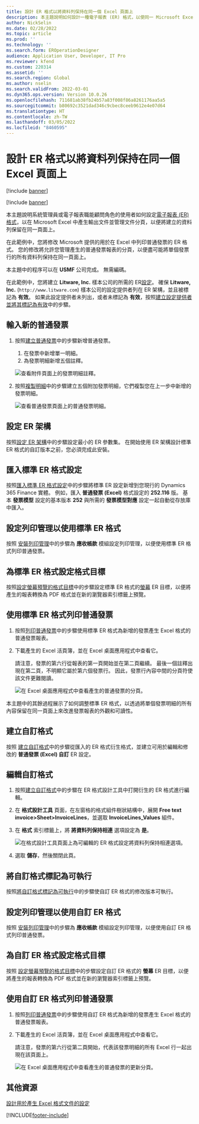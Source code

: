 ```yaml
---
title: 設計 ER 格式以將資料列保持在同一個 Excel 頁面上
description: 本主題說明如何設計一種電子報表 (ER) 格式，以使同一 Microsoft Excel 頁面上的資料列保持相連。
author: NickSelin
ms.date: 02/28/2022
ms.topic: article
ms.prod: ''
ms.technology: ''
ms.search.form: EROperationDesigner
audience: Application User, Developer, IT Pro
ms.reviewer: kfend
ms.custom: 220314
ms.assetid: ''
ms.search.region: Global
ms.author: nselin
ms.search.validFrom: 2022-03-01
ms.dyn365.ops.version: Version 10.0.26
ms.openlocfilehash: 711681ab38fb24b57a83f008f86a8261176aa5a5
ms.sourcegitcommit: b80692c3521dad346c9cbec8ceeb9612e4e07d64
ms.translationtype: HT
ms.contentlocale: zh-TW
ms.lasthandoff: 03/05/2022
ms.locfileid: "8460595"
---
```

# <a name="design-an-er-format-to-keep-rows-together-on-the-same-excel-page"></a>設計 ER 格式以將資料列保持在同一個 Excel 頁面上

[!include [banner](../includes/banner.md)]

[!include [banner](../includes/preview-banner.md)]

本主題說明系統管理員或電子報表職能顧問角色的使用者如何設定[電子報表 (ER)](general-electronic-reporting.md) [格式](er-overview-components.md#format-component)，以在 Microsoft Excel 中產生輸出文件並管理文件分頁，以便將建立的資料列保留在同一頁面上。

在此範例中，您將修改 Microsoft 提供的用於在 Excel 中列印普通發票的 ER 格式。 您的修改將允許您管理產生的普通發票報表的分頁，以便盡可能將單個發票行的所有資料列保持在同一頁面上。

本主題中的程序可以在 **USMF** 公司完成。 無需編碼。

在此範例中，您將建立 **Litware, Inc.** 樣本公司的所需的 ER[設定](general-electronic-reporting.md#Configuration)。 確保 **Litware, Inc.** (`http://www.litware.com`) 樣本公司的設定提供者列在 ER 架構，並且被標記為 **有效**。 如果此設定提供者未列出，或者未標記為 **有效**，按照[建立設定提供者並將其標記為有效](tasks/er-configuration-provider-mark-it-active-2016-11.md)中的步驟。

## <a name="enter-a-new-free-text-invoice"></a>輸入新的普通發票

1. 按照[建立普通發票](../../../finance/accounts-receivable/create-free-text-invoice-new.md#create-a-free-text-invoice-1)中的步驟新增普通發票。

    1. 在發票中新增單一明細。
    2. 為發票明細新增五個註釋。

    ![查看附件頁面上的發票明細註釋。](./media/er-keep-excel-rows-together-notes.png)

2. 按照[複製明細](../../../finance/accounts-receivable/create-free-text-invoice-new.md#copy-lines)中的步驟建立五個附加發票明細，它們複製您在上一步中新增的發票明細。

    ![查看普通發票頁面上的普通發票明細。](./media/er-keep-excel-rows-together-invoice.png)

## <a name="configure-the-er-framework"></a>設定 ER 架構

按照[設定 ER 架構](er-quick-start2-customize-report.md#ConfigureFramework)中的步驟設定最小的 ER 參數集。 在開始使用 ER 架構設計標準 ER 格式的自訂版本之前，您必須完成此安裝。

## <a name="import-the-standard-er-format-configuration"></a>匯入標準 ER 格式設定

按照[匯入標準 ER 格式設定](er-quick-start2-customize-report.md#ImportERSolution1)中的步驟將標準 ER 設定新增到您現行的 Dynamics 365 Finance 實體。 例如，匯入 **普通發票 (Excel)** 格式設定的 **252.116** 版。 基本 **發票模型** 設定的基本版本 **252** 與所需的 **發票模型對應** 設定一起自動從存放庫中匯入。

## <a name="set-up-print-management-to-use-the-standard-er-format"></a>設定列印管理以使用標準 ER 格式

按照 [安裝列印管理](er-embed-images-header-footer-excel-reports.md#ConfigurePrintManagement1)中的步驟為 **應收帳款** 模組設定列印管理，以便使用標準 ER 格式列印普通發票。

## <a name="configure-a-format-destination-for-the-standard-er-format"></a>為標準 ER 格式設定格式目標

按照[設定螢幕預覽的格式目標](er-quick-start1-new-solution.md#ConfigureDestination)中的步驟設定標準 ER 格式的[螢幕](er-destination-type-screen.md) ER 目標，以便將產生的報表轉換為 PDF 格式並在新的瀏覽器索引標籤上預覽。

## <a name="print-a-free-text-invoice-by-using-the-standard-er-format"></a>使用標準 ER 格式列印普通發票

1. 按照[列印普通發票](er-embed-images-header-footer-excel-reports.md#ProcessInvoice1)中的步驟使用標準 ER 格式為新增的發票產生 Excel 格式的普通發票報表。
2. 下載產生的 Excel 活頁簿，並在 Excel 桌面應用程式中查看它。

    請注意，發票的第六行從報表的第一頁開始並在第二頁繼續。 最後一個註釋出現在第二頁，不明顯它屬於第六個發票行。 因此，發票行內容中間的分頁符使該文件更難閱讀。

    ![在 Excel 桌面應用程式中查看產生的普通發票的分頁。](./media/er-keep-excel-rows-together-invoice1.gif)

本主題中的其餘過程展示了如何調整標準 ER 格式，以透過將單個發票明細的所有內容保留在同一頁面上來改進發票報表的外觀和可讀性。

## <a name="create-a-custom-format"></a>建立自訂格式

按照 [建立自訂格式](er-embed-images-header-footer-excel-reports.md#DeriveProvidedFormat)中的步驟從匯入的 ER 格式衍生格式，並建立可用於編輯和修改的 **普通發票 (Excel) 自訂** ER 設定。

## <a name="edit-the-custom-format"></a>編輯自訂格式

1. 按照[建立自訂格式](er-embed-images-header-footer-excel-reports.md#ConfigureDerivedFormat)中的步驟在 ER 格式設計工具中打開衍生的 ER 格式進行編輯。
2. 在 **格式設計工具** 頁面，在左窗格的格式組件樹狀結構中，展開 **Free text invoice\>Sheet\>InvoiceLines**，並選取 **InvoiceLines_Values** 組件。
3. 在 **格式** 索引標籤上，將 **將資料列保持相連** 選項設定為 **是**。

    ![在格式設計工具頁面上為可編輯的 ER 格式設定將資料列保持相連選項。](./media/er-keep-excel-rows-together-format.png)

4. 選取 **儲存**，然後關閉此頁。

## <a name="mark-the-custom-format-as-runnable"></a>將自訂格式標記為可執行

按照[將自訂格式標記為可執行](er-embed-images-header-footer-excel-reports.md#MarkFormatRunnable)中的步驟使自訂 ER 格式的修改版本可執行。

## <a name="set-up-print-management-to-use-the-custom-er-format"></a>設定列印管理以使用自訂 ER 格式

按照 [安裝列印管理](er-embed-images-header-footer-excel-reports.md#ConfigurePrintManagement2)中的步驟為 **應收帳款** 模組設定列印管理，以便使用自訂 ER 格式列印普通發票。

## <a name="configure-a-format-destination-for-the-custom-er-format"></a>為自訂 ER 格式設定格式目標

按照 [設定螢幕預覽的格式目標](er-quick-start1-new-solution.md#ConfigureDestination)中的步驟設定自訂 ER 格式的 **螢幕** ER 目標，以便將產生的報表轉換為 PDF 格式並在新的瀏覽器索引標籤上預覽。

## <a name="print-a-free-text-invoice-by-using-the-custom-er-format"></a>使用自訂 ER 格式列印普通發票

1. 按照[列印普通發票](er-embed-images-header-footer-excel-reports.md#ProcessInvoice2)中的步驟使用自訂 ER 格式為新增的發票產生 Excel 格式的普通發票報表。
2. 下載產生的 Excel 活頁簿，並在 Excel 桌面應用程式中查看它。

    請注意，發票的第六行從第二頁開始，代表該發票明細的所有 Excel 行一起出現在該頁面上。

    ![在 Excel 桌面應用程式中查看產生的普通發票的更新分頁。](./media/er-keep-excel-rows-together-invoice2.gif)

## <a name="additional-resources"></a>其他資源

[設計用於產生 Excel 格式文件的設定](er-fillable-excel.md)

[!INCLUDE[footer-include](../../../includes/footer-banner.md)]
